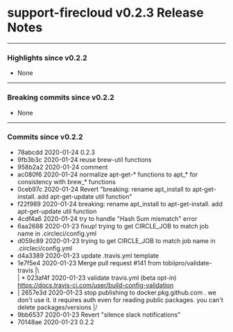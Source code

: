 # support-firecloud v0.2.3 Release Notes

---

### Highlights since v0.2.2

* None

---

### Breaking commits since v0.2.2

* None

---

### Commits since v0.2.2

* 78abcdd 2020-01-24 0.2.3
* 9fb3b3c 2020-01-24 reuse brew-util functions
* 958b2a2 2020-01-24 comment
* ac080f6 2020-01-24 normalize apt-get-* functions to apt_* for consistency with brew_* functions
* 0ceb97c 2020-01-24 Revert "breaking: rename apt_install to apt-get-install. add apt-get-update util function"
* f22f989 2020-01-24 breaking: rename apt_install to apt-get-install. add apt-get-update util function
* 4cdf4a6 2020-01-24 try to handle "Hash Sum mismatch" error
* 6aa2688 2020-01-23 fixup! trying to get CIRCLE_JOB to match job name in .circleci/config.yml
* d059c89 2020-01-23 trying to get CIRCLE_JOB to match job name in .circleci/config.yml
* d4a3389 2020-01-23 update .travis.yml template
*   1e7f5e4 2020-01-23 Merge pull request #141 from tobiipro/validate-travis
|\  
| * 023af4f 2020-01-23 validate travis.yml (beta opt-in) https://docs.travis-ci.com/user/build-config-validation
* | 2657e3d 2020-01-23 stop publishing to docker.pkg.github.com . we don't use it. it requires auth even for reading public packages. you can't delete packages/versions
|/  
* 9bb6537 2020-01-23 Revert "silence slack notifications"
* 70148ae 2020-01-23 0.2.2
